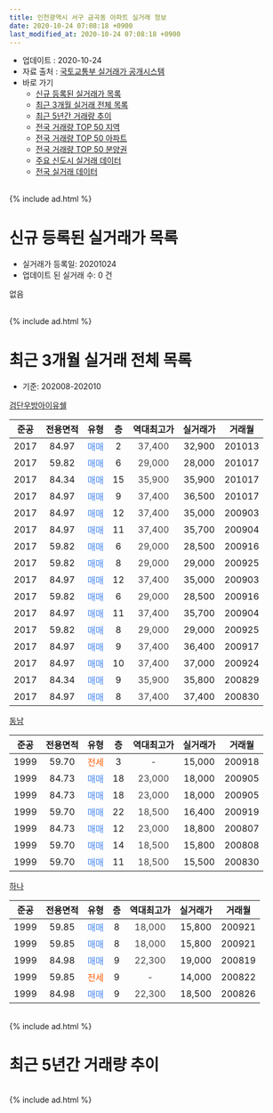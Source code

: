 ```yaml
---
title: 인천광역시 서구 금곡동 아파트 실거래 정보
date: 2020-10-24 07:08:18 +0900
last_modified_at: 2020-10-24 07:08:18 +0900
---
```


* 업데이트 : 2020-10-24
* 자료 출처 : [국토교통부 실거래가 공개시스템](http://rt.molit.go.kr)
* 바로 가기
    * [신규 등록된 실거래가 목록](#신규-등록된-실거래가-목록)
    * [최근 3개월 실거래 전체 목록](#최근-3개월-실거래-전체-목록)
    * [최근 5년간 거래량 추이](#최근-5년간-거래량-추이)
    * [전국 거래량 TOP 50 지역](https://inasie.github.io/apt-trade-info/최근-3개월-전국에서-가장-거래가-많이-발생한-지역)
    * [전국 거래량 TOP 50 아파트](https://inasie.github.io/apt-trade-info/최근-3개월-전국에서-가장-거래가-많이-발생한-아파트)
    * [전국 거래량 TOP 50 분양권](https://inasie.github.io/apt-trade-info/최근-3개월-전국에서-가장-거래가-많이-발생한-분양권)
    * [주요 신도시 실거래 데이터](https://inasie.github.io/apt-trade-info/주요-신도시)
    * [전국 실거래 데이터](https://inasie.github.io/apt-trade-info/전국)
<br>
{% include ad.html %}
<br>

# 신규 등록된 실거래가 목록
* 실거래가 등록일: 20201024
* 업데이트 된 실거래 수: 0 건

없음

<br>
{% include ad.html %}
<br>

# 최근 3개월 실거래 전체 목록
* 기준: 202008-202010


[검단우방아이유쉘](https://search.naver.com/search.naver?query=%EC%9D%B8%EC%B2%9C%EA%B4%91%EC%97%AD%EC%8B%9C+%EC%84%9C%EA%B5%AC+%EA%B8%88%EA%B3%A1%EB%8F%99+%EA%B2%80%EB%8B%A8%EC%9A%B0%EB%B0%A9%EC%95%84%EC%9D%B4%EC%9C%A0%EC%89%98)

|준공|전용면적|유형|층|역대최고가|실거래가|거래월|
|:---:|:---:|:---:|:---:|:---:|:---:|:---:|
|2017|84.97|<span style="color:#4285f3">매매</span>|2|<span style="color:#444444">37,400</span>|32,900|201013|
|2017|59.82|<span style="color:#4285f3">매매</span>|6|<span style="color:#444444">29,000</span>|28,000|201017|
|2017|84.34|<span style="color:#4285f3">매매</span>|15|<span style="color:#444444">35,900</span>|35,900|201017|
|2017|84.97|<span style="color:#4285f3">매매</span>|9|<span style="color:#444444">37,400</span>|36,500|201017|
|2017|84.97|<span style="color:#4285f3">매매</span>|12|<span style="color:#444444">37,400</span>|35,000|200903|
|2017|84.97|<span style="color:#4285f3">매매</span>|11|<span style="color:#444444">37,400</span>|35,700|200904|
|2017|59.82|<span style="color:#4285f3">매매</span>|6|<span style="color:#444444">29,000</span>|28,500|200916|
|2017|59.82|<span style="color:#4285f3">매매</span>|8|<span style="color:#444444">29,000</span>|29,000|200925|
|2017|84.97|<span style="color:#4285f3">매매</span>|12|<span style="color:#444444">37,400</span>|35,000|200903|
|2017|59.82|<span style="color:#4285f3">매매</span>|6|<span style="color:#444444">29,000</span>|28,500|200916|
|2017|84.97|<span style="color:#4285f3">매매</span>|11|<span style="color:#444444">37,400</span>|35,700|200904|
|2017|59.82|<span style="color:#4285f3">매매</span>|8|<span style="color:#444444">29,000</span>|29,000|200925|
|2017|84.97|<span style="color:#4285f3">매매</span>|9|<span style="color:#444444">37,400</span>|36,400|200917|
|2017|84.97|<span style="color:#4285f3">매매</span>|10|<span style="color:#444444">37,400</span>|37,000|200924|
|2017|84.34|<span style="color:#4285f3">매매</span>|9|<span style="color:#444444">35,900</span>|35,800|200829|
|2017|84.97|<span style="color:#4285f3">매매</span>|8|<span style="color:#444444">37,400</span>|37,400|200830|

[동남](https://search.naver.com/search.naver?query=%EC%9D%B8%EC%B2%9C%EA%B4%91%EC%97%AD%EC%8B%9C+%EC%84%9C%EA%B5%AC+%EA%B8%88%EA%B3%A1%EB%8F%99+%EB%8F%99%EB%82%A8)

|준공|전용면적|유형|층|역대최고가|실거래가|거래월|
|:---:|:---:|:---:|:---:|:---:|:---:|:---:|
|1999|59.70|<span style="color:#ff5a00">전세</span>|3|<span style="color:#444444">-</span>|15,000|200918|
|1999|84.73|<span style="color:#4285f3">매매</span>|18|<span style="color:#444444">23,000</span>|18,000|200905|
|1999|84.73|<span style="color:#4285f3">매매</span>|18|<span style="color:#444444">23,000</span>|18,000|200905|
|1999|59.70|<span style="color:#4285f3">매매</span>|22|<span style="color:#444444">18,500</span>|16,400|200919|
|1999|84.73|<span style="color:#4285f3">매매</span>|12|<span style="color:#444444">23,000</span>|18,800|200807|
|1999|59.70|<span style="color:#4285f3">매매</span>|14|<span style="color:#444444">18,500</span>|15,800|200808|
|1999|59.70|<span style="color:#4285f3">매매</span>|11|<span style="color:#444444">18,500</span>|15,500|200830|

[하나](https://search.naver.com/search.naver?query=%EC%9D%B8%EC%B2%9C%EA%B4%91%EC%97%AD%EC%8B%9C+%EC%84%9C%EA%B5%AC+%EA%B8%88%EA%B3%A1%EB%8F%99+%ED%95%98%EB%82%98)

|준공|전용면적|유형|층|역대최고가|실거래가|거래월|
|:---:|:---:|:---:|:---:|:---:|:---:|:---:|
|1999|59.85|<span style="color:#4285f3">매매</span>|8|<span style="color:#444444">18,000</span>|15,800|200921|
|1999|59.85|<span style="color:#4285f3">매매</span>|8|<span style="color:#444444">18,000</span>|15,800|200921|
|1999|84.98|<span style="color:#4285f3">매매</span>|9|<span style="color:#444444">22,300</span>|19,000|200819|
|1999|59.85|<span style="color:#ff5a00">전세</span>|9|<span style="color:#444444">-</span>|14,000|200822|
|1999|84.98|<span style="color:#4285f3">매매</span>|9|<span style="color:#444444">22,300</span>|18,500|200826|


<br>
{% include ad.html %}
<br>

# 최근 5년간 거래량 추이


<div style="width:100%;">
    <canvas id="deal_progress" height="200"></canvas>
</div>

<script>
new Chart(document.getElementById("deal_progress"), {
    type: 'line',
    data: {
        labels: ['201510','201511','201512','201601','201602','201603','201604','201605','201606','201607','201608','201609','201610','201611','201612','201701','201702','201703','201704','201705','201706','201707','201708','201709','201710','201711','201712','201801','201802','201803','201804','201805','201806','201807','201808','201809','201810','201811','201812','201901','201902','201903','201904','201905','201906','201907','201908','201909','201910','201911','201912','202001','202002','202003','202004','202005','202006','202007','202008','202009','202010'],
        datasets: [{
            label: '매매',
            pointRadius: 1,
            data: [4, 1, 0, 3, 3, 1, 3, 4, 4, 3, 6, 10, 6, 3, 0, 3, 1, 2, 3, 3, 6, 4, 4, 8, 2, 2, 2, 13, 6, 11, 5, 1, 1, 2, 1, 4, 2, 1, 1, 4, 6, 7, 3, 4, 4, 3, 1, 4, 6, 7, 8, 6, 30, 13, 8, 6, 19, 16, 7, 15, 4],
            borderColor: "rgba(255, 201, 14, 1)",
            backgroundColor: "rgba(255, 201, 14, 0.5)",
            fill: false,
            lineTension: 0
        },{
            label: '전월세',
            pointRadius: 1,
            data: [5, 1, 1, 2, 4, 3, 3, 4, 1, 6, 4, 1, 4, 2, 2, 3, 2, 1, 2, 3, 5, 9, 13, 18, 13, 35, 47, 39, 11, 9, 7, 2, 5, 6, 2, 4, 9, 2, 4, 9, 5, 4, 1, 3, 4, 5, 7, 11, 19, 18, 31, 38, 8, 9, 16, 8, 5, 6, 1, 1, 0],
            borderColor: "rgba(0, 141, 185, 1)",
            backgroundColor: "rgba(0, 141, 185, 0.5)",
            fill: false,
            lineTension: 0
        }
        ]
    },
    options: {
        responsive: true,
        title: {
            display: false
        },
        tooltips: {
            mode: 'index',
            intersect: false
        },
        hover: {
            mode: 'nearest',
            intersect: true
        },
        scales: {
            xAxes: [{
                display: true,
                scaleLabel: {
                    display: true,
                    labelString: '년/월'
                }
            }],
            yAxes: [{
                display: true,
                ticks: {
                    suggestedMin: 0,
                },
                scaleLabel: {
                    display: true,
                    labelString: '실거래 수'
                }
            }]
        }
    }
});

</script>


<br>
{% include ad.html %}
<br>


